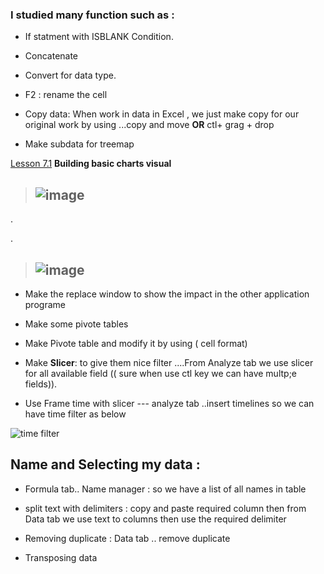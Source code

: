 



### I studied many function such as :


- If statment with ISBLANK Condition.

- Concatenate 

- Convert for data type.

- F2 : rename the cell

- Copy data: When work in data in Excel , we just make copy for our original work by using ...copy and move  **OR** ctl+ grag + drop

- Make subdata for treemap 

[Lesson 7.1](https://www.linkedin.com/learning/learning-data-analytics-2/building-basic-charts-visual?contextUrn=urn%3Ali%3AlyndaLearningPath%3A5ec59c4a498e70845153bbc5&resume=false)  **Building basic charts visual**

>  ## ![image](https://user-images.githubusercontent.com/36210723/105228652-8111fc80-5b6b-11eb-84cf-18d6d6d3da4d.png)

.

.


>  ## ![image](https://user-images.githubusercontent.com/36210723/105228546-5627a880-5b6b-11eb-82e4-e816a8def61f.png)


- Make the replace window to show the impact in the other application programe


- Make some pivote tables



- Make Pivote table and modify it by using  ( cell format)


- Make **Slicer**: to give them nice filter ....From Analyze tab we use slicer for all available field (( sure when use ctl key  we can have multp;e fields)).


- Use Frame time with slicer --- analyze tab ..insert timelines so we can have time filter as below


![time filter](https://user-images.githubusercontent.com/36210723/105281855-b5aaa600-5bb5-11eb-8595-0b8070f24044.png)





## Name and Selecting my data :


- Formula tab.. Name manager :  so we have a list of all names in table 


- split text with delimiters :  copy and  paste required  column   then from Data tab we use text to columns then use the required delimiter


- Removing duplicate  :  Data tab .. remove duplicate


- Transposing data 


